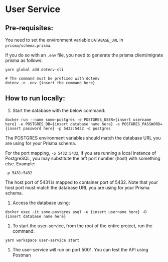 # User Service

## Pre-requisites:
You need to set the environment variable `DATABASE_URL` in `prisma/schema.prisma`. 

If you do so with an `.env` file, you need to generate the prisma client/migrate prisma as follows:

```
yarn global add dotenv-cli

# The command must be prefixed with dotenv
dotenv -e .env {insert the command here}
```

## How to run locally:

1) Start the database with the below command:

```
docker run --name some-postgres -e POSTGRES_USER={insert username here} -e POSTGRES_DB={insert database name here} -e POSTGRES_PASSWORD={insert password here} -p 5432:5432 -d postgres 
```
The POSTGRES environment variables should match the database URL you are using for your Prisma schema.

For the port mapping, `-p 5432:5432`, if you are running a local instance of PostgreSQL, you may substitute the left port number (host) with something else. Example:
```
-p 5431:5432
```
The host port of 5431 is mapped to container port of 5432. Note that your host port must match the database URL you are using for your Prisma schema.

1) Access the database using:

```
docker exec -it some-postgres psql -u {insert username here} -D {insert database name here}
```

1) To start the user-service, from the root of the entire project, run the command:
```
yarn workspace user-service start
```

1) The user-service will run on port 5001. You can test the API using Postman
